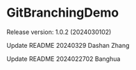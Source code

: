 # GitBranchingDemo

Release version: 1.0.2 (2024030102)


Update README 20240329 Dashan Zhang

Update README 2024022702 Banghua



